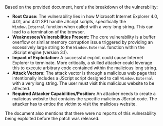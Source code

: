 Based on the provided document, here's the breakdown of the vulnerability:

*   **Root Cause:** The vulnerability lies in how Microsoft Internet Explorer 4.0, 4.01, and 4.01 SP1 handle JScript scripts, specifically the `Window.External` function when called with a very long string. This can lead to a termination of the browser.
*   **Weaknesses/Vulnerabilities Present:** The core vulnerability is a buffer overflow or similar memory corruption issue triggered by providing an excessively large string to the `Window.External` function within the JScript engine (version 3.1).
*  **Impact of Exploitation:** A successful exploit could cause Internet Explorer to terminate. More critically, a skilled attacker could leverage this to execute arbitrary code contained within the malicious long string.
*   **Attack Vectors:** The attack vector is through a malicious web page that intentionally includes a JScript script designed to call `Window.External` with a very long string. The user must visit this malicious website to be affected.
*   **Required Attacker Capabilities/Position:** An attacker needs to create a malicious website that contains the specific malicious JScript code. The attacker has to entice the victim to visit the malicious website.

The document also mentions that there were no reports of this vulnerability being exploited before the patch was released.